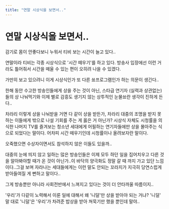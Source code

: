 ```yaml
---
title: "연말 시상식을 보면서.."
---
```

# 연말 시상식을 보면서..

감기로 몸이 안좋다보니 누워서 티비 보는 시간이 늘고 있다..

연말이라 티비는 각종 시상식으로 '시간 떼우기'를 하고 있다. 
방송사 입장에선 이런 거라도 틀어줘서 시간을 떼울 수 있는 편이 오히려 나을 수 있겠다.

가만히 보고 있으려니 이게 시상식인가 또 다른 쑈프로그램인가 하는 의문이 생긴다..

한해 동안 수고한 방송인들에게 상을 주는 것이 아닌, 스타급 연기자 (실력과 상관없는)들의 상 나눠먹기와 이제 별로 감흥도 생기지 않는 상투적인 눈물쑈란 생각이 진하게 든다..

차라리 이렇게 상을 나눠받을 거면 다 같이 상을 받든가, 차라리 대중의 조명을 받지 못하는 이들에게 밖으로 나설 기회를 주는 게 옳은 거 아닌가? 시상식 자체도 시청률을 의식한 나머지 TV를 즐겨보는 청소년 세대에게 어필하는 연기자들에만 상을 몰아주는 식으로 되었다는 말이다. 어차피 시간 떼우기인데 시청률이나 올려보자란 말이다.

오죽했으면 수상자이면서도 참석하지 않은 이들도 있을까..

대중의 눈에 띄지 않고 일하는 많은 방송인들은 이제 모두 하던 일을 집어치우고 다른 것을 알아봐야할 때가 온 것이 아닌가..이 바닥의 양극화도 정말 갈 때 까지 가고 있단 느낌이다..그걸 보며 자라나는 세대들에게는 이런 말도 안되는 꼬라지가 지극히 당연스럽게 받아들여질 게 뻔하고 말이다..

그게 방송뿐만 아니라 사회전반에서 느껴지고 있다는 것이 더 안타까울 따름이지..

'우리'가 다같이 노력해서 이룬 일에 대해서 왜 '니덜'만 상을 받아야 되는 거냐? '니덜' 말 대로 '니덜'은 '우리'가 차려준 밥상을 받아 쳐묵기만 했을 뿐인데 말야..



